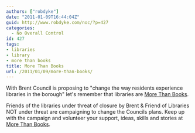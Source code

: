 ```yaml
---
authors: ["robdyke"]
date: "2011-01-09T16:44:04Z"
guid: http://www.robdyke.com/noc/?p=427
categories:
  - No Overall Control
id: 427
tags:
- libraries
- library
- more than books
title: More Than Books
url: /2011/01/09/more-than-books/
---
```

With Brent Council is proposing to "change the way residents experience libraries in the borough" let's remember that libraries are [More Than Books](http://www.morethanbooks.co.uk/).

Friends of the libraries under threat of closure by Brent &#038; Friend of Libraries NOT under threat are campaigning to change the Councils plans. Keep up with the campaign and volunteer your support, ideas, skills and stories at [More Than Books](http://www.morethanbooks.co.uk/).